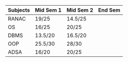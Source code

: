 | Subjects | Mid Sem 1 | Mid Sem 2 | End Sem |
| -------- | --------- | --------- | ------- |
| RANAC    | 19/25     | 14.5/25   |         |
| OS       | 16/25     | 20/25     |         |
| DBMS     | 13.5/20   | 16.5/20   |         |
| OOP      | 25.5/30   | 28/30     |         |
| ADSA     | 16/20     | 20/25     |         |
